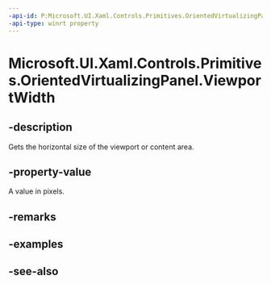 ```yaml
---
-api-id: P:Microsoft.UI.Xaml.Controls.Primitives.OrientedVirtualizingPanel.ViewportWidth
-api-type: winrt property
---
```


<!-- Property syntax
public double ViewportWidth { get; }
-->

# Microsoft.UI.Xaml.Controls.Primitives.OrientedVirtualizingPanel.ViewportWidth

## -description
Gets the horizontal size of the viewport or content area.

## -property-value
A value in pixels.

## -remarks

## -examples

## -see-also
